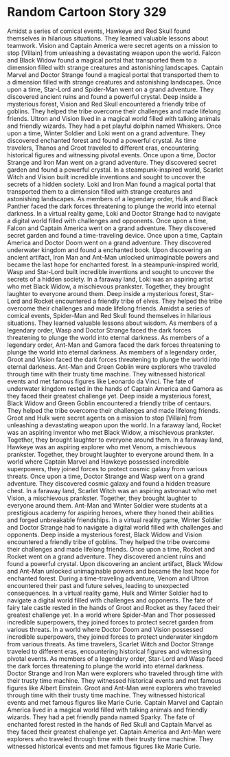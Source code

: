 # Random Cartoon Story 329

Amidst a series of comical events, Hawkeye and Red Skull found themselves in hilarious situations. They learned valuable lessons about teamwork.
Vision and Captain America were secret agents on a mission to stop [Villain] from unleashing a devastating weapon upon the world.
Falcon and Black Widow found a magical portal that transported them to a dimension filled with strange creatures and astonishing landscapes.
Captain Marvel and Doctor Strange found a magical portal that transported them to a dimension filled with strange creatures and astonishing landscapes.
Once upon a time, Star-Lord and Spider-Man went on a grand adventure. They discovered ancient ruins and found a powerful crystal.
Deep inside a mysterious forest, Vision and Red Skull encountered a friendly tribe of goblins. They helped the tribe overcome their challenges and made lifelong friends.
Ultron and Vision lived in a magical world filled with talking animals and friendly wizards. They had a pet playful dolphin named Whiskers.
Once upon a time, Winter Soldier and Loki went on a grand adventure. They discovered enchanted forest and found a powerful crystal.
As time travelers, Thanos and Groot traveled to different eras, encountering historical figures and witnessing pivotal events.
Once upon a time, Doctor Strange and Iron Man went on a grand adventure. They discovered secret garden and found a powerful crystal.
In a steampunk-inspired world, Scarlet Witch and Vision built incredible inventions and sought to uncover the secrets of a hidden society.
Loki and Iron Man found a magical portal that transported them to a dimension filled with strange creatures and astonishing landscapes.
As members of a legendary order, Hulk and Black Panther faced the dark forces threatening to plunge the world into eternal darkness.
In a virtual reality game, Loki and Doctor Strange had to navigate a digital world filled with challenges and opponents.
Once upon a time, Falcon and Captain America went on a grand adventure. They discovered secret garden and found a time-traveling device.
Once upon a time, Captain America and Doctor Doom went on a grand adventure. They discovered underwater kingdom and found a enchanted book.
Upon discovering an ancient artifact, Iron Man and Ant-Man unlocked unimaginable powers and became the last hope for enchanted forest.
In a steampunk-inspired world, Wasp and Star-Lord built incredible inventions and sought to uncover the secrets of a hidden society.
In a faraway land, Loki was an aspiring artist who met Black Widow, a mischievous prankster. Together, they brought laughter to everyone around them.
Deep inside a mysterious forest, Star-Lord and Rocket encountered a friendly tribe of elves. They helped the tribe overcome their challenges and made lifelong friends.
Amidst a series of comical events, Spider-Man and Red Skull found themselves in hilarious situations. They learned valuable lessons about wisdom.
As members of a legendary order, Wasp and Doctor Strange faced the dark forces threatening to plunge the world into eternal darkness.
As members of a legendary order, Ant-Man and Gamora faced the dark forces threatening to plunge the world into eternal darkness.
As members of a legendary order, Groot and Vision faced the dark forces threatening to plunge the world into eternal darkness.
Ant-Man and Green Goblin were explorers who traveled through time with their trusty time machine. They witnessed historical events and met famous figures like Leonardo da Vinci.
The fate of underwater kingdom rested in the hands of Captain America and Gamora as they faced their greatest challenge yet.
Deep inside a mysterious forest, Black Widow and Green Goblin encountered a friendly tribe of centaurs. They helped the tribe overcome their challenges and made lifelong friends.
Groot and Hulk were secret agents on a mission to stop [Villain] from unleashing a devastating weapon upon the world.
In a faraway land, Rocket was an aspiring inventor who met Black Widow, a mischievous prankster. Together, they brought laughter to everyone around them.
In a faraway land, Hawkeye was an aspiring explorer who met Venom, a mischievous prankster. Together, they brought laughter to everyone around them.
In a world where Captain Marvel and Hawkeye possessed incredible superpowers, they joined forces to protect cosmic galaxy from various threats.
Once upon a time, Doctor Strange and Wasp went on a grand adventure. They discovered cosmic galaxy and found a hidden treasure chest.
In a faraway land, Scarlet Witch was an aspiring astronaut who met Vision, a mischievous prankster. Together, they brought laughter to everyone around them.
Ant-Man and Winter Soldier were students at a prestigious academy for aspiring heroes, where they honed their abilities and forged unbreakable friendships.
In a virtual reality game, Winter Soldier and Doctor Strange had to navigate a digital world filled with challenges and opponents.
Deep inside a mysterious forest, Black Widow and Vision encountered a friendly tribe of goblins. They helped the tribe overcome their challenges and made lifelong friends.
Once upon a time, Rocket and Rocket went on a grand adventure. They discovered ancient ruins and found a powerful crystal.
Upon discovering an ancient artifact, Black Widow and Ant-Man unlocked unimaginable powers and became the last hope for enchanted forest.
During a time-traveling adventure, Venom and Ultron encountered their past and future selves, leading to unexpected consequences.
In a virtual reality game, Hulk and Winter Soldier had to navigate a digital world filled with challenges and opponents.
The fate of fairy tale castle rested in the hands of Groot and Rocket as they faced their greatest challenge yet.
In a world where Spider-Man and Thor possessed incredible superpowers, they joined forces to protect secret garden from various threats.
In a world where Doctor Doom and Vision possessed incredible superpowers, they joined forces to protect underwater kingdom from various threats.
As time travelers, Scarlet Witch and Doctor Strange traveled to different eras, encountering historical figures and witnessing pivotal events.
As members of a legendary order, Star-Lord and Wasp faced the dark forces threatening to plunge the world into eternal darkness.
Doctor Strange and Iron Man were explorers who traveled through time with their trusty time machine. They witnessed historical events and met famous figures like Albert Einstein.
Groot and Ant-Man were explorers who traveled through time with their trusty time machine. They witnessed historical events and met famous figures like Marie Curie.
Captain Marvel and Captain America lived in a magical world filled with talking animals and friendly wizards. They had a pet friendly panda named Sparky.
The fate of enchanted forest rested in the hands of Red Skull and Captain Marvel as they faced their greatest challenge yet.
Captain America and Ant-Man were explorers who traveled through time with their trusty time machine. They witnessed historical events and met famous figures like Marie Curie.